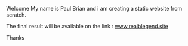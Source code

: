 Welcome 
My name is Paul Brian and i am creating a static website from scratch. 

The final result will be available on the link : www.realblegend.site


Thanks 
